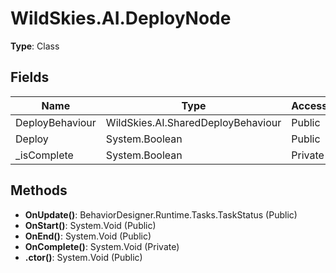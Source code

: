 ﻿# WildSkies.AI.DeployNode

**Type**: Class

## Fields

| Name | Type | Access |
|------|------|--------|
| DeployBehaviour | WildSkies.AI.SharedDeployBehaviour | Public |
| Deploy | System.Boolean | Public |
| _isComplete | System.Boolean | Private |

## Methods

- **OnUpdate()**: BehaviorDesigner.Runtime.Tasks.TaskStatus (Public)
- **OnStart()**: System.Void (Public)
- **OnEnd()**: System.Void (Public)
- **OnComplete()**: System.Void (Private)
- **.ctor()**: System.Void (Public)


